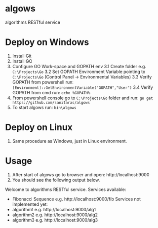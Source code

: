 # algows
algorithms RESTful service

# Deploy on Windows
1. Install Git
2. Install GO
3. Configure GO Work-space and GOPATH env
  3.1 Create folder e.g. `C:\Projects\Go`
  3.2 Set GOPATH Environment Variable pointing to `C:\Projects\Go` (Control Panel -> Environmental Variables)
  3.3 Verify GOPATH from powershell run: `[Environment]::GetEnvironmentVariable("GOPATH","User")`
  3.4 Verify GOPATH from cmd run: `echo %GOPATH%`
4. From powershell console go to `C:\Projects\Go` folder and run: `go get https://github.com/sanitaras/algows`
5. To start algows run: `bin\algows`

# Deploy on Linux
1. Same procedure as Windows, just in Linux environment.

# Usage
1. After start of algows go to browser and open: http://localhost:9000
2. You should see the following output below.

Welcome to algorithms RESTful service.
 Services available: 
 - Fibonacci Sequence e.g. http://localhost:9000/fib 
 Services not implemented yet:
 - algorithm1 e.g. http://localhost:9000/alg1 
 - algorithm2 e.g. http://localhost:9000/alg2 
 - algorithm3 e.g. http://localhost:9000/alg3 
